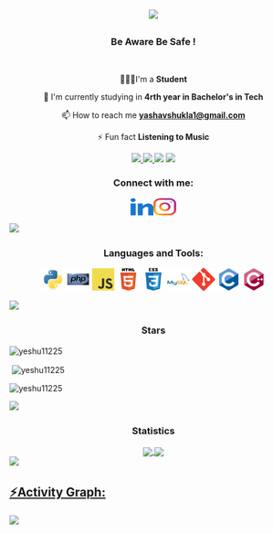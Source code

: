 <h1 align="center">
    <img src="https://readme-typing-svg.herokuapp.com/?font=Righteous&size=35&center=true&vCenter=true&width=500&height=70&duration=4000&lines=Hi+There!+👋;+I'm+Yashav+Shukla!;" />
</h1>

<h3 align="center">Be Aware Be Safe ! </h3>
</h1>

<br/>

<div align="center" >

  🧑🏻‍🎓I'm a **Student**
  
  📖 I'm currently studying in **4rth year in Bachelor's in Tech**
  
  📫 How to reach me **yashavshukla1@gmail.com**
  
  ⚡ Fun fact **Listening to Music**

 </div>

<div align="center"> 
  <a href="mailto:yashavshukla1@gmail.com"">
    <img src="https://img.shields.io/badge/Gmail-333333?style=for-the-badge&logo=gmail&logoColor=red" />
  </a>
  <a href="https://linkedin.com/in/yashav-shukla" target="_blank">
    <img src="https://img.shields.io/badge/LinkedIn-0077B5?style=for-the-badge&logo=linkedin&logoColor=white" target="_blank" />
  </a>
<a href="https://github.com/yeshu11225" target="_blank">
   <img src="https://img.shields.io/badge/GitHub-100000?style=for-the-badge&logo=github&logoColor=white" target="_blank"></a>
<a href="https://instagram.com/yeshu_worldwide" target="_blank">
   <img src="https://img.shields.io/badge/Instagram-E4405F?style=for-the-badge&logo=instagram&logoColor=white" target="_blank"></a>
  </a>
 </div>


</div><h3 align="center">Connect with me:</h3>
<p align="center">
<a href="https://linkedin.com/in/yashav shukla" target="blank"><img align="center" src="https://raw.githubusercontent.com/teamedwardforever/Readme-Generator/71f25dd8b98329b168142a6b782a107b75eab178/svg/Social/linked-in-alt.svg" alt="yashav shukla" height="30" width="40" /></a><a href="https://instagram.com/yeshu_worldwide" target="blank"><img align="center" src="https://raw.githubusercontent.com/teamedwardforever/Readme-Generator/71f25dd8b98329b168142a6b782a107b75eab178/svg/Social/instagram.svg" alt="yeshu_worldwide" height="30" width="40" /></a></p>
<img src="https://user-images.githubusercontent.com/73097560/115834477-dbab4500-a447-11eb-908a-139a6edaec5c.gif">
<h3 align="center">Languages and Tools:</h3>
<p align="center">
<img src="https://raw.githubusercontent.com/teamedwardforever/Readme-Generator/71f25dd8b98329b168142a6b782a107b75eab178/svg/Skills/Languages/python-original.svg" alt="Python" width="40" height="40"/>
<img src="https://raw.githubusercontent.com/teamedwardforever/Readme-Generator/71f25dd8b98329b168142a6b782a107b75eab178/svg/Skills/Languages/php-original.svg" alt="PHP" width="40" height="40"/>
<img src="https://raw.githubusercontent.com/teamedwardforever/Readme-Generator/71f25dd8b98329b168142a6b782a107b75eab178/svg/Skills/Languages/javascript-original.svg" alt="Javascript" width="40" height="40"/>
<img src="https://raw.githubusercontent.com/teamedwardforever/Readme-Generator/71f25dd8b98329b168142a6b782a107b75eab178/svg/Skills/Frontend/html5-original-wordmark.svg" alt="HTML" width="40" height="40"/>
<img src="https://raw.githubusercontent.com/teamedwardforever/Readme-Generator/71f25dd8b98329b168142a6b782a107b75eab178/svg/Skills/Frontend/css3-original-wordmark.svg" alt="Css" width="40" height="40"/>
<img src="https://raw.githubusercontent.com/teamedwardforever/Readme-Generator/71f25dd8b98329b168142a6b782a107b75eab178/svg/Skills/Database/mysql-original-wordmark.svg" alt="Mysql" width="40" height="40"/>
<img src="https://raw.githubusercontent.com/teamedwardforever/Readme-Generator/71f25dd8b98329b168142a6b782a107b75eab178/svg/Skills/Other/git-scm-icon.svg" alt="Git" width="40" height="40"/>
<img src="https://raw.githubusercontent.com/teamedwardforever/Readme-Generator/71f25dd8b98329b168142a6b782a107b75eab178/svg/Skills/Languages/c-original.svg" alt="C" width="40" height="40"/>
<img src="https://raw.githubusercontent.com/teamedwardforever/Readme-Generator/71f25dd8b98329b168142a6b782a107b75eab178/svg/Skills/Languages/cplusplus-original.svg" alt="CPP" width="40" height="40"/>
</p>

<img src="https://user-images.githubusercontent.com/73097560/115834477-dbab4500-a447-11eb-908a-139a6edaec5c.gif">

<h3 align="center">Stars</h3>
<img align="center" height="180em" src="https://github-readme-stats.vercel.app/api/top-langs/?username=yeshu11225&hide_progress=true&theme=transparent" alt=yeshu11225 />

<p>&nbsp;<img align="center" height="180em" src="https://github-readme-stats.vercel.app/api?username=yeshu11225&show_icons=true&locale=en&theme=transparent" alt="yeshu11225" /></p>

<p><img align="center" height="180em" src="https://github-readme-streak-stats.herokuapp.com/?user=yeshu11225&theme=transparent" alt="yeshu11225" /></p>

<img src="https://user-images.githubusercontent.com/73097560/115834477-dbab4500-a447-11eb-908a-139a6edaec5c.gif"><h3 align="center">Statistics</h3>
<div align="center">
<a href="https://github.com/yeshu11225">
<img align="center" src="http://github-profile-summary-cards.vercel.app/api/cards/productive-time?username=yeshu11225&theme=transparent" height="180em" />
<img align="center" src="http://github-profile-summary-cards.vercel.app/api/cards/profile-details?username=yeshu11225&theme=transparent" height="180em" />
</div>
<img src="https://user-images.githubusercontent.com/73097560/115834477-dbab4500-a447-11eb-908a-139a6edaec5c.gif"><h2 align="left">⚡Activity Graph:</h2>
<img align="center" src="https://github-readme-activity-graph.vercel.app/graph?username=yeshu11225&theme=github-dark"/>
